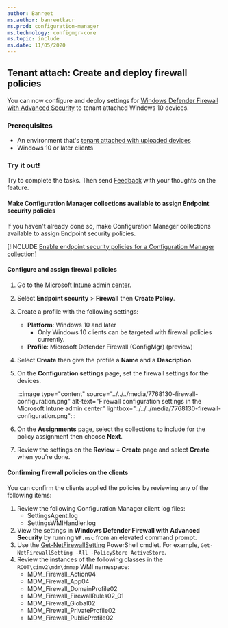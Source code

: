 ```yaml
---
author: Banreet
ms.author: banreetkaur
ms.prod: configuration-manager
ms.technology: configmgr-core
ms.topic: include
ms.date: 11/05/2020
---
```


## <a name="bkmk_fire"></a> Tenant attach: Create and deploy firewall policies
<!--7768130-->

You can now configure and deploy settings for [Windows Defender Firewall with Advanced Security](/windows/security/threat-protection/windows-firewall/windows-firewall-with-advanced-security) to tenant attached Windows 10 devices.

### Prerequisites

- An environment that's [tenant attached with uploaded devices](../../../../../tenant-attach/device-sync-actions.md)
- Windows 10 or later clients

### Try it out!

Try to complete the tasks. Then send [Feedback](../../technical-preview-2003.md#bkmk_feedback) with your thoughts on the feature.

#### <a name="bkmk_collections"></a> Make Configuration Manager collections available to assign Endpoint security policies
If you haven't already done so, make Configuration Manager collections available to assign Endpoint security policies.

[!INCLUDE [Enable endpoint security policies for a Configuration Manager collection](../../../../../../memdocs/intune/protect/includes/make-configmgr-collection-available-edr.md)]

#### Configure and assign firewall policies

1. Go to the [Microsoft Intune admin center](https://go.microsoft.com/fwlink/?linkid=2109431).
1. Select **Endpoint security** > **Firewall** then **Create Policy**.
1. Create a profile with the following settings:
   - **Platform**: Windows 10 and later
      - Only Windows 10 clients can be targeted with firewall policies currently.
   - **Profile**: Microsoft Defender Firewall (ConfigMgr) (preview)
1. Select **Create** then give the profile a **Name** and a **Description**.
1. On the **Configuration settings** page, set the firewall settings for the devices.  

   :::image type="content" source="../../../media/7768130-firewall-configuration.png" alt-text="Firewall configuration settings in the Microsoft Intune admin center" lightbox="../../../media/7768130-firewall-configuration.png":::

1. On the **Assignments** page, select the collections to include for the policy assignment then choose **Next**.
1. Review the settings on the **Review + Create** page and select **Create** when you're done.

#### Confirming firewall policies on the clients

You can confirm the clients applied the policies by reviewing any of the following items:

1. Review the following Configuration Manager client log files:
   - SettingsAgent.log
   - SettingsWMIHandler.log
1. View the settings in **Windows Defender Firewall with Advanced Security** by running `WF.msc` from an elevated command prompt.
1. Use the [Get-NetFirewallSetting](/powershell/module/netsecurity/get-netfirewallsetting) PowerShell cmdlet. For example, `Get-NetFirewallSetting -All -PolicyStore ActiveStore`.
1. Review the instances of the following classes in the `ROOT\cimv2\mdm\dmmap` WMI namespace:
   - MDM_Firewall_Action04
   - MDM_Firewall_App04
   - MDM_Firewall_DomainProfile02
   - MDM_Firewall_FirewallRules02_01
   - MDM_Firewall_Global02
   - MDM_Firewall_PrivateProfile02
   - MDM_Firewall_PublicProfile02
